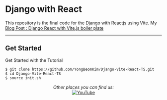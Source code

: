 # Django with React
This repository is the final code for the Django with Reactjs using Vite.
[My Blog Post : Django React with Vite.js boiler plate](https://yongbeomkim.github.io/01django/2023-07-01-django-vite.html)

---

## Get Started

Get Started with the Tutorial
```
$ git clone https://github.com/YongBeomKim/Django-Vite-React-TS.git
$ cd Django-Vite-React-TS
$ source init.sh
```

<div align="center">
<i>Other places you can find us:</i><br>
<a href="https://www.youtube.com/channel/UC7m0x5NHiHz4VemPFVaS98A" target="_blank"><img src="https://img.shields.io/badge/YouTube-%23E4405F.svg?&style=flat-square&logo=youtube&logoColor=white" alt="YouTube"></a>
</div>
